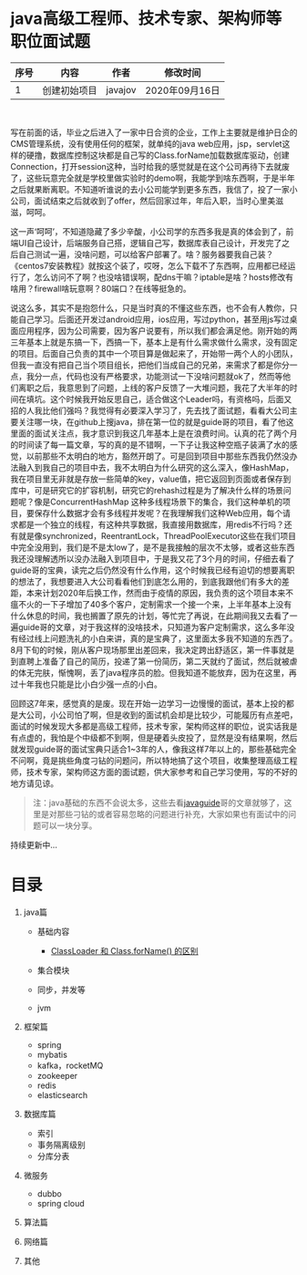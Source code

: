 # java高级工程师、技术专家、架构师等职位面试题
 
| 序号 | 内容     | 作者      | 修改时间                |
|----|--------|---------|---------------------|
| 1  | 创建初始项目 | javajov | 2020年09月16日 |

<br>

   写在前面的话，毕业之后进入了一家中日合资的企业，工作上主要就是维护日企的CMS管理系统，没有使用任何的框架，就单纯的java web应用，jsp，servlet这样的硬撸，数据库控制这块都是自己写的Class.forName加载数据库驱动，创建Connection，打开session这种，当时给我的感觉就是在这个公司再待下去就废了，这些玩意完全就是学校里做实验时的demo啊，我能学到啥东西啊，于是半年之后就果断离职。不知道听谁说的去小公司能学到更多东西，我信了，投了一家小公司，面试结束之后就收到了offer，然后回家过年，年后入职，当时心里美滋滋，呵呵。

   这一声‘呵呵’，不知道隐藏了多少辛酸，小公司学的东西多我是真的体会到了，前端UI自己设计，后端服务自己搭，逻辑自己写，数据库表自己设计，开发完了之后自己测试一遍，没啥问题，可以给客户部署了。啥？服务器要我自己装？《centos7安装教程》就按这个装了，哎呀，怎么下载不了东西啊，应用都已经运行了，怎么访问不了啊？也没啥错误啊，配dns干嘛？iptable是啥？hosts修改有啥用？firewall啥玩意啊？80端口？在线等挺急的。

  说这么多，其实不是抱怨什么，只是当时真的不懂这些东西，也不会有人教你，只能自己学习。后面还开发过android应用，ios应用，写过python，甚至用js写过桌面应用程序，因为公司需要，因为客户说要有，所以我们都会满足他。刚开始的两三年基本上就是东搞一下，西搞一下，基本上是有什么需求做什么需求，没有固定的项目。后面自己负责的其中一个项目算是做起来了，开始带一两个人的小团队，但我一直没有把自己当个项目组长，把他们当成自己的兄弟，来需求了都是你分一点，我分一点，代码也没有严格要求，功能测试一下没啥问题就ok了，然而等他们离职之后，我意思到了问题，上线的客户反馈了一大堆问题，我花了大半年的时间在填坑。这个时候我开始反思自己，适合做这个Leader吗，有资格吗，后面又招的人我比他们强吗？我觉得有必要深入学习了，先去找了面试题，看看大公司主要关注哪一块，在github上搜java，排在第一位的就是guide哥的项目，看了他这里面的面试关注点，我才意识到我这几年基本上是在浪费时间。认真的花了两个月的时间读了每一篇文章，写的真的是不错啊，一下子让我这种空瓶子装满了水的感觉，以前那些不太明白的地方，豁然开朗了。可是回到项目中那些东西我仍然没办法融入到我自己的项目中去，我不太明白为什么研究的这么深入，像HashMap，我在项目里无非就是存放一些简单的key，value值，把它返回到页面或者保存到库中，可是研究它的扩容机制，研究它的rehash过程是为了解决什么样的场景问题呢？像是ConcurrentHashMap 这种多线程场景下的集合，我们这种单机的项目，要保存什么数据才会有多线程并发呢？在我理解我们这种Web应用，每个请求都是一个独立的线程，有这种共享数据，我直接用数据库，用redis不行吗？还有就是像synchronized，ReentrantLock，ThreadPoolExecutor这些在我们项目中完全没用到，我们是不是太low了，是不是我接触的层次不太够，或者这些东西我还没理解透所以没办法融入到项目中，于是我又花了3个月的时间，仔细去看了guide哥的宝典，读完之后仍然没有什么作用，这个时候我已经有迫切的想要离职的想法了，我想要进入大公司看看他们到底怎么用的，到底我跟他们有多大的差距，本来计划2020年后换工作，然而由于疫情的原因，我负责的这个项目本来不瘟不火的一下子增加了40多个客户，定制需求一个接一个来，上半年基本上没有什么休息的时间，我也搁置了原先的计划，等忙完了再说，在此期间我又去看了一遍guide哥的文章，对于我这样的没啥技术，只知道为客户定制需求，这么多年没有经过线上问题洗礼的小白来讲，真的是宝典了，这里面太多我不知道的东西了。8月下旬的时候，刚从客户现场那里出差回来，我决定跨出舒适区，第一件事就是到直聘上准备了自己的简历，投递了第一份简历，第二天就约了面试，然后就被虐的体无完肤，惭愧啊，丢了java程序员的脸。但我知道不能放弃，因为在这里，再过十年我也只能是比小白少强一点的小白。

  回顾这7年来，感觉真的是废。现在开始一边学习一边慢慢的面试，基本上投的都是大公司，小公司怕了啊，但是收到的面试机会却是比较少，可能履历有点差吧，面试的时候发现大多都是高级工程师，技术专家，架构师这样的职位，说实话我是有点虚的，我怕是个中级都不到啊，但是硬着头皮投了，显然是没有结果啊，然后就发现guide哥的面试宝典只适合1~3年的人，像我这样7年以上的，那些基础完全不问啊，竟是挑些角度刁钻的问题问，所以特地搞了这个项目，收集整理高级工程师，技术专家，架构师这方面的面试题，供大家参考和自己学习使用，写的不好的地方请见谅。

> 注：java基础的东西不会说太多，这些去看[javaguide](https://github.com/Snailclimb/JavaGuide)哥的文章就够了，这里是对那些刁钻的或者容易忽略的问题进行补充，大家如果也有面试中的问题可以一块分享。

持续更新中...

# 目录
1. java篇
   - 基础内容
     - [ClassLoader 和 Class.forName() 的区别](https://gitee.com/javajov/java-senior-engineer-interview/blob/master/java%E5%9F%BA%E7%A1%80/classloader%E5%92%8Cclassforname.md)

   - 集合模块
   - 同步，并发等
   - jvm

2. 框架篇
   - spring
   - mybatis
   - kafka，rocketMQ
   - zookeeper
   - redis
   - elasticsearch

3. 数据库篇
   - 索引
   - 事务隔离级别
   - 分库分表

4. 微服务
   - dubbo
   - spring cloud

5. 算法篇
6. 网络篇
7. 其他

